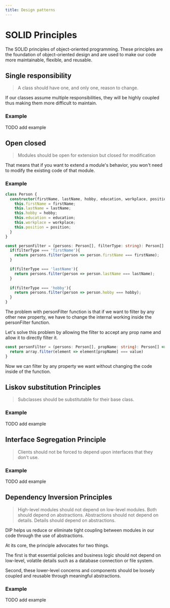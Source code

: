 ```yaml
---
title: Design patterns
---
```


# SOLID Principles

The SOLID principles of object-oriented programming. These principles are the foundation of object-oriented design and are used to make our code more maintainable, flexible, and reusable.

## Single responsibility

> A class should have one, and only one, reason to change.

If our classes assume multiple responsibilities, they will be highly coupled thus making them more difficult to maintain.

### Example

TODO add example

## Open closed

> Modules should be open for extension but closed for modification

That means that if you want to extend a module's behavior, you won't need to modify the existing code of that module.

### Example

```Typescript
class Person {
  constructor(firstName, lastName, hobby, education, workplace, position) {
    this.firstName = firstName;
    this.lastName = lastName;
    this.hobby = hobby;
    this.education = education;
    this.workplace = workplace;
    this.position = position;
  }
}

const personFilter = (persons: Person[], filterType: string): Person[] => {
  if(filterType === 'firstName'){
    return persons.filter(person => person.firstName === firstName);
  }

  if(filterType === 'lastName'){
    return persons.filter(person => person.lastName === lastName);
  }
  
  if(filterType === 'hobby'){
    return persons.filter(person => person.hobby === hobby);
  }
}
```

The problem with personFilter function is that if we want to filter by any other new property, we have to change the internal working inside the personFilter function.

Let's solve this problem by allowing the filter to accept any prop name and allow it to directly filter it.

```Typescript
const personFilter = (persons: Person[], propName: string): Person[] => {
  return array.filter(element => element[propName] === value)
}
```

Now we can filter by any property we want without changing the code inside of the function.

## Liskov substitution Principles

> Subclasses should be substitutable for their base class.

### Example

TODO add example

## Interface Segregation Principle

> Clients should not be forced to depend upon interfaces that they don't use.

### Example

TODO add example

## Dependency Inversion Principles

> High-level modules should not depend on low-level modules. Both should depend on abstractions. Abstractions should not depend on details. Details should depend on abstractions.

DIP helps us reduce or eliminate tight coupling between modules in our code through the use of abstractions.

At its core, the principle advocates for two things.

The first is that essential policies and business logic should not depend on low-level, volatile details such as a database connection or file system.

Second, these lower-level concerns and components should be loosely coupled and reusable through meaningful abstractions.

### Example

TODO add example
